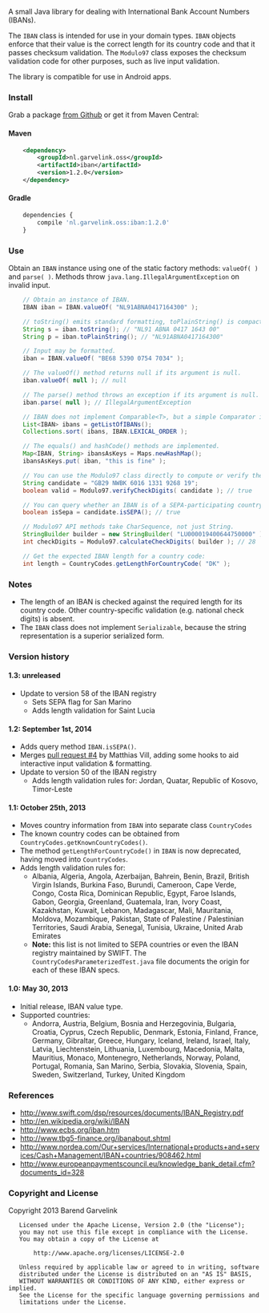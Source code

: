 A small Java library for dealing with International Bank Account Numbers (IBANs).

The `IBAN` class is intended for use in your domain types. `IBAN` objects enforce that their value is the correct length
for its country code and that it passes checksum validation. The `Modulo97` class exposes the checksum validation code
for other purposes, such as live input validation.

The library is compatible for use in Android apps.

### Install

Grab a package [from Github][download] or get it from Maven Central:

#### Maven

```xml
    <dependency>
        <groupId>nl.garvelink.oss</groupId>
        <artifactId>iban</artifactId>
        <version>1.2.0</version>
    </dependency>
```

#### Gradle

```javascript
    dependencies {
        compile 'nl.garvelink.oss:iban:1.2.0'
    }
```

[download]: https://github.com/barend/java-iban/releases

### Use

Obtain an `IBAN` instance using one of the static factory methods: `valueOf( )` and `parse( )`. Methods throw
`java.lang.IllegalArgumentException` on invalid input.

```java
    // Obtain an instance of IBAN.
    IBAN iban = IBAN.valueOf( "NL91ABNA0417164300" );

    // toString() emits standard formatting, toPlainString() is compact.
    String s = iban.toString(); // "NL91 ABNA 0417 1643 00"
    String p = iban.toPlainString(); // "NL91ABNA0417164300"

    // Input may be formatted.
    iban = IBAN.valueOf( "BE68 5390 0754 7034" );

    // The valueOf() method returns null if its argument is null.
    iban.valueOf( null ); // null

    // The parse() method throws an exception if its argument is null.
    iban.parse( null ); // IllegalArgumentException

    // IBAN does not implement Comparable<T>, but a simple Comparator is provided.
    List<IBAN> ibans = getListOfIBANs();
    Collections.sort( ibans, IBAN.LEXICAL_ORDER );

    // The equals() and hashCode() methods are implemented.
    Map<IBAN, String> ibansAsKeys = Maps.newHashMap();
    ibansAsKeys.put( iban, "this is fine" );

    // You can use the Modulo97 class directly to compute or verify the check digits on an input.
    String candidate = "GB29 NWBK 6016 1331 9268 19";
    boolean valid = Modulo97.verifyCheckDigits( candidate ); // true

    // You can query whether an IBAN is of a SEPA-participating country
    boolean isSepa = candidate.isSEPA(); // true

    // Modulo97 API methods take CharSequence, not just String.
    StringBuilder builder = new StringBuilder( "LU000019400644750000" );
    int checkDigits = Modulo97.calculateCheckDigits( builder ); // 28

    // Get the expected IBAN length for a country code:
    int length = CountryCodes.getLengthForCountryCode( "DK" );
```

### Notes

* The length of an IBAN is checked against the required length for its country code. Other country-specific
  validation (e.g. national check digits) is absent.
* The `IBAN` class does not implement `Serializable`, because the string representation is a superior serialized form.

### Version history

#### 1.3: unreleased

* Update to version 58 of the IBAN registry
  * Sets SEPA flag for San Marino
  * Adds length validation for Saint Lucia

#### 1.2: September 1st, 2014

* Adds query method `IBAN.isSEPA()`.
* Merges [pull request #4][pr4] by Matthias Vill, adding some hooks to aid interactive input validation & formatting.
* Update to version 50 of the IBAN registry
  * Adds length validation rules for: Jordan, Quatar, Republic of Kosovo, Timor-Leste

[pr4]: https://github.com/barend/java-iban/pull/4

#### 1.1: October 25th, 2013

* Moves country information from `IBAN` into separate class `CountryCodes`
* The known country codes can be obtained from `CountryCodes.getKnownCountryCodes()`.
* The method `getLengthForCountryCode()` in `IBAN` is now deprecated, having moved into `CountryCodes`.
* Adds length validation rules for:
  * Albania, Algeria, Angola, Azerbaijan, Bahrein, Benin, Brazil, British Virgin Islands, Burkina Faso,
    Burundi, Cameroon, Cape Verde, Congo, Costa Rica, Dominican Republic, Egypt, Faroe Islands, Gabon,
    Georgia, Greenland, Guatemala, Iran, Ivory Coast, Kazakhstan, Kuwait, Lebanon, Madagascar, Mali,
    Mauritania, Moldova, Mozambique, Pakistan, State of Palestine / Palestinian Territories, Saudi Arabia,
    Senegal, Tunisia, Ukraine, United Arab Emirates
  * **Note:** this list is not limited to SEPA countries or even the IBAN registry maintained by SWIFT. The
    `CountryCodesParameterizedTest.java` file documents the origin for each of these IBAN specs.

#### 1.0: May 30, 2013

* Initial release, IBAN value type.
* Supported countries:
  * Andorra, Austria, Belgium, Bosnia and Herzegovinia, Bulgaria, Croatia, Cyprus, Czech Republic,
    Denmark, Estonia, Finland, France, Germany, Gibraltar, Greece, Hungary, Iceland, Ireland,
    Israel, Italy, Latvia, Liechtenstein, Lithuania, Luxembourg, Macedonia, Malta, Mauritius, Monaco,
    Montenegro, Netherlands, Norway, Poland, Portugal, Romania, San Marino, Serbia, Slovakia, Slovenia,
    Spain, Sweden, Switzerland, Turkey, United Kingdom

### References

 * http://www.swift.com/dsp/resources/documents/IBAN_Registry.pdf
 * http://en.wikipedia.org/wiki/IBAN
 * http://www.ecbs.org/iban.htm
 * http://www.tbg5-finance.org/ibanabout.shtml
 * http://www.nordea.com/Our+services/International+products+and+services/Cash+Management/IBAN+countries/908462.html
 * http://www.europeanpaymentscouncil.eu/knowledge_bank_detail.cfm?documents_id=328

### Copyright and License

Copyright 2013 Barend Garvelink

```none
   Licensed under the Apache License, Version 2.0 (the "License");
   you may not use this file except in compliance with the License.
   You may obtain a copy of the License at

       http://www.apache.org/licenses/LICENSE-2.0

   Unless required by applicable law or agreed to in writing, software
   distributed under the License is distributed on an "AS IS" BASIS,
   WITHOUT WARRANTIES OR CONDITIONS OF ANY KIND, either express or implied.
   See the License for the specific language governing permissions and
   limitations under the License.
```
